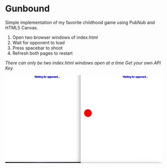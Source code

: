 Gunbound
=========
Simple implementation of my favorite childhood game using PubNub and HTML5 Canvas.


1. Open two browser windows of index.html
2. Wait for opponent to load
3. Press spacebar to shoot
4. Refresh both pages to restart

*There can only be two index.html windows open at a time*
*Get your own API Key*

![Demo](https://raw.githubusercontent.com/seowyanyi/Gunbound/master/gunbound.gif)

